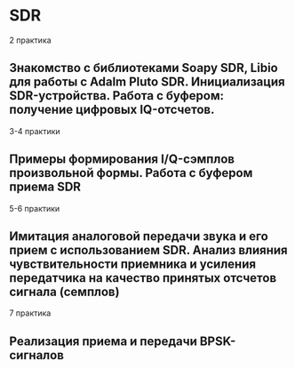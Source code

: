 # SDR

2 практика
## Знакомство с библиотеками Soapy SDR, Libio для работы с Adalm Pluto SDR. Инициализация SDR-устройства. Работа с буфером: получение цифровых IQ-отсчетов.

3-4 практики
## Примеры формирования I/Q-сэмплов произвольной формы. Работа с буфером приема SDR

5-6 практики
## Имитация аналоговой передачи звука и его прием с использованием SDR. Анализ влияния чувствительности приемника и усиления передатчика на качество принятых отсчетов сигнала (семплов)

7 практика
## Реализация приема и передачи BPSK-сигналов